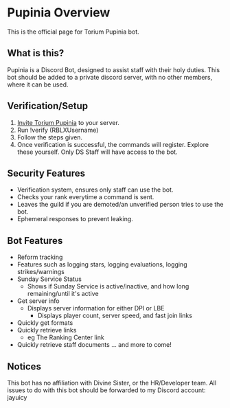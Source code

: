 # Pupinia Overview

This is the official page for Torium Pupinia bot.


## What is this?
Pupinia is a Discord Bot, designed to assist staff with their holy duties. This bot should be added to a private discord server, with no other members, where it can be used.

## Verification/Setup
1. [Invite Torium Pupinia](https://discord.com/oauth2/authorize?client_id=1335940063321653290) to your server.
2. Run !verify (RBLXUsername)
3. Follow the steps given.
4. Once verification is successful, the commands will register. Explore these yourself.
Only DS Staff will have access to the bot.

## Security Features
- Verification system, ensures only staff can use the bot.
- Checks your rank everytime a command is sent.
- Leaves the guild if you are demoted/an unverified person tries to use the bot.
- Ephemeral responses to prevent leaking.

## Bot Features
- Reform tracking
 - Features such as logging stars, logging evaluations, logging strikes/warnings
- Sunday Service Status
  - Shows if Sunday Service is active/inactive, and how long remaining/until it's active
- Get server info
   - Displays server information for either DPI or LBE
      - Displays player count, server speed, and fast join links
- Quickly get formats
- Quickly retrieve links
   - eg The Ranking Center link
- Quickly retrieve staff documents
... and more to come!

## Notices
This bot has no affiliation with Divine Sister, or the HR/Developer team. All issues to do with this bot should be forwarded to my Discord account: jayuicy
